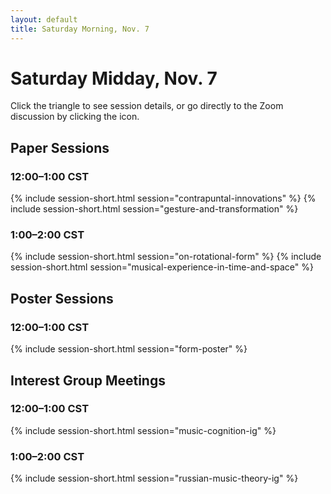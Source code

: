```yaml
---
layout: default
title: Saturday Morning, Nov. 7
---
```


# Saturday Midday, Nov. 7

Click the triangle to see session details, or go directly to the Zoom discussion by clicking the <i class="fas fa-video"></i> icon.

## Paper Sessions

### 12:00–1:00 CST
{% include session-short.html session="contrapuntal-innovations" %}
{% include session-short.html session="gesture-and-transformation" %}


### 1:00–2:00 CST
{% include session-short.html session="on-rotational-form" %}
{% include session-short.html session="musical-experience-in-time-and-space" %}



## Poster Sessions

### 12:00–1:00 CST
{% include session-short.html session="form-poster" %}


## Interest Group Meetings

### 12:00–1:00 CST
{% include session-short.html session="music-cognition-ig" %}

### 1:00–2:00 CST
{% include session-short.html session="russian-music-theory-ig" %}
